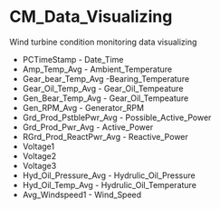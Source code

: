 # CM_Data_Visualizing
Wind turbine condition monitoring data visualizing

- PCTimeStamp - Date_Time
- Amp_Temp_Avg - Ambient_Temperature
- Gear_bear_Temp_Avg -Bearing_Temperature
- Gear_Oil_Temp_Avg -  Gear_Oil_Tempeature
- Gen_Bear_Temp_Avg  - Gear_Oil_Tempeature
- Gen_RPM_Avg  - Generator_RPM
- Grd_Prod_PstblePwr_Avg - Possible_Active_Power
- Grd_Prod_Pwr_Avg -  Active_Power
- RGrd_Prod_ReactPwr_Avg - Reactive_Power
- Voltage1
- Voltage2
- Voltage3
- Hyd_Oil_Pressure_Avg - Hydrulic_Oil_Pressure
- Hyd_Oil_Temp_Avg - Hydrulic_Oil_Temperature
- Avg_Windspeed1 - Wind_Speed

 


